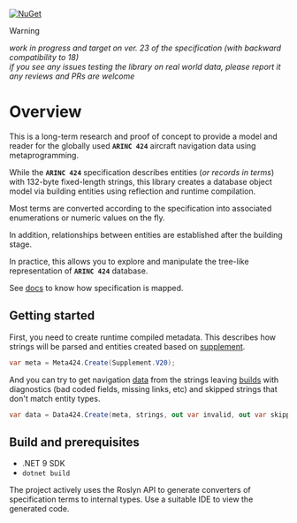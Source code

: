 [![NuGet](https://img.shields.io/nuget/v/arinc424.svg)](https://www.nuget.org/packages/arinc424)

> [!WARNING]
*work in progress and target on ver. 23 of the specification (with backward compatibility to 18)*  
*if you see any issues testing the library on real world data, please report it*  
*any reviews and PRs are welcome*

# Overview

This is a long-term research and proof of concept to provide a model and reader for the globally used **`ARINC 424`** aircraft navigation data using metaprogramming.

While the **`ARINC 424`** specification describes entities (*or records in terms*) with 132-byte fixed-length strings, this library creates
a database object model via building entities using reflection and runtime compilation.

Most terms are converted according to the specification into associated enumerations or numeric values ​​on the fly.

In addition, relationships between entities are established after the building stage.

In practice, this allows you to explore and manipulate the tree-like representation of **`ARINC 424`** database.

See [docs](https://malstraem.github.io/arinc424.net) to know how specification is mapped.

## Getting started

First, you need to create runtime compiled metadata. This describes how strings will be parsed 
and entities created based on [supplement](https://malstraem.github.io/arinc424.net/api/Arinc424.Supplement.html).

```csharp
var meta = Meta424.Create(Supplement.V20);
```

And you can try to get navigation [data](https://malstraem.github.io/arinc424.net/api/Arinc424.Data424.html) from the strings 
leaving [builds](https://malstraem.github.io/arinc424.net/api/Arinc424.Building.Build.html) with diagnostics 
(bad coded fields, missing links, etc) and skipped strings that don't match entity types.

```csharp
var data = Data424.Create(meta, strings, out var invalid, out var skipped);
```

## Build and prerequisites

- .NET 9 SDK
- `dotnet build`

The project actively uses the Roslyn API to generate converters of specification terms to internal types. Use a suitable IDE to view the generated code.
